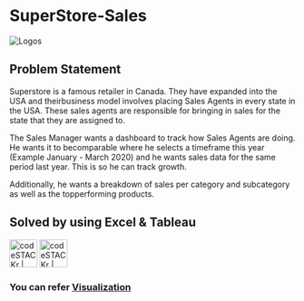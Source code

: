 # SuperStore-Sales
![Logos](https://smartcanucks.ca/wp-content/uploads/2011/03/user34045_pic26761_1297359722.jpg)

## Problem Statement 

Superstore is a famous retailer in Canada. They have expanded into the USA and theirbusiness model involves placing Sales Agents in every state in the USA. These sales agents are responsible for bringing in sales for the state that they are assigned to.

The Sales Manager wants a dashboard to track how Sales Agents are doing. He wants it to becomparable where he selects a timeframe this year (Example January - March 2020) and he wants sales data for the same period last year. This is so he can track growth.

Additionally, he wants a breakdown of sales per category and subcategory as well as the topperforming products.


## Solved by using Excel & Tableau 

<img align="centre" alt="codeSTACKr | Tableau" width="49px" src="https://mactorrents.io/wp-content/uploads/2019/09/1567360414_224_excel_2016_for_mac_15_logo_icon.jpg" />       <img align="centre" alt="codeSTACKr | Tableau" width="49px" src="https://apps.joltteam.com/cdn/brikbuild/tableau-icon-pixel-art-5a5f5c4d755c41916225ab5e.brickImg.jpg" />


### You can refer [Visualization](https://public.tableau.com/profile/yash.rao#!/vizhome/Book1_15915854901490/Dashboard)
